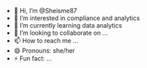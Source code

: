 - 👋 Hi, I’m @Sheisme87
- 👀 I’m interested in compliance and analytics
- 🌱 I’m currently learning data analytics
- 💞️ I’m looking to collaborate on ...
- 📫 How to reach me ...
- 😄 Pronouns: she/her
- ⚡ Fun fact: ...

<!---
Sheisme87/Sheisme87 is a ✨ special ✨ repository because its `README.md` (this file) appears on your GitHub profile.
You can click the Preview link to take a look at your changes.
--->
